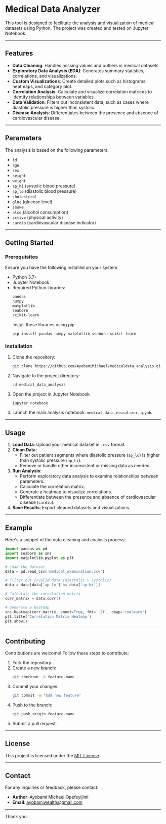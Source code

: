 # Medical Data Analyzer

This tool is designed to facilitate the analysis and visualization of medical datasets using Python. The project was created and tested on Jupyter Notebook.

---

## Features
- **Data Cleaning**: Handles missing values and outliers in medical datasets.
- **Exploratory Data Analysis (EDA)**: Generates summary statistics, correlations, and visualizations.
- **Custom Visualizations**: Create detailed plots such as histograms, heatmaps, and category plot.
- **Correlation Analysis**: Calculate and visualize correlation matrices to identify relationships between variables.
- **Data Validation**: Filters out inconsistent data, such as cases where diastolic pressure is higher than systolic.
- **Disease Analysis**: Differentiates between the presence and absence of cardiovascular disease.
  

---

## Parameters
The analysis is based on the following parameters:
- `id`
- `age`
- `sex`
- `height`
- `weight`
- `ap_hi` (systolic blood pressure)
- `ap_lo` (diastolic blood pressure)
- `cholesterol`
- `gluc` (glucose level)
- `smoke`
- `alco` (alcohol consumption)
- `active` (physical activity)
- `cardio` (cardiovascular disease indicator)

---

## Getting Started

### Prerequisites
Ensure you have the following installed on your system:
- Python 3.7+
- Jupyter Notebook
- Required Python libraries:
  ```bash
  pandas
  numpy
  matplotlib
  seaborn
  scikit-learn
  ```
  Install these libraries using pip:
  ```bash
  pip install pandas numpy matplotlib seaborn scikit-learn
  ```

### Installation
1. Clone the repository:
   ```bash
   git clone https://github.com/AyobamiMichael/medicaldata_analysis.git
   ```
2. Navigate to the project directory:
   ```bash
   cd medical_data_analysis
   ```
3. Open the project in Jupyter Notebook:
   ```bash
   jupyter notebook
   ```
4. Launch the main analysis notebook: `medical_data_visualizer.ipynb`.

---

## Usage
1. **Load Data**: Upload your medical dataset in `.csv` format.
2. **Clean Data**:
   - Filter out patient segments where diastolic pressure (`ap_lo`) is higher than systolic pressure (`ap_hi`).
   - Remove or handle other inconsistent or missing data as needed.
3. **Run Analysis**:
   - Perform exploratory data analysis to examine relationships between parameters.
   - Calculate the correlation matrix.
   - Generate a heatmap to visualize correlations.
   - Differentiate between the presence and absence of cardiovascular disease (`cardio`).
4. **Save Results**: Export cleaned datasets and visualizations.

---

## Example
Here's a snippet of the data cleaning and analysis process:
```python
import pandas as pd
import seaborn as sns
import matplotlib.pyplot as plt

# Load the dataset
data = pd.read_csv('medical_examination.csv')

# Filter out invalid data (diastolic > systolic)
data = data[data['ap_lo'] <= data['ap_hi']]

# Calculate the correlation matrix
corr_matrix = data.corr()

# Generate a heatmap
sns.heatmap(corr_matrix, annot=True, fmt='.2f', cmap='coolwarm')
plt.title('Correlation Matrix Heatmap')
plt.show()
```

---

## Contributing
Contributions are welcome! Follow these steps to contribute:
1. Fork the repository.
2. Create a new branch:
   ```bash
   git checkout -b feature-name
   ```
3. Commit your changes:
   ```bash
   git commit -m "Add new feature"
   ```
4. Push to the branch:
   ```bash
   git push origin feature-name
   ```
5. Submit a pull request.

---

## License
This project is licensed under the [MIT License](LICENSE).

---

## Contact
For any inquiries or feedback, please contact:
- **Author**: Ayobami Michael Opefeyijimi
- **Email**: ayobamiwealth@gmail.com
---

Thank you.

